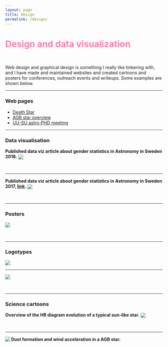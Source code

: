 ```yaml
---
layout: page
title: Design
permalink: /design/
---
```


# <span style="color:#FF7BA9">Design and data visualization</span> 

<p>&nbsp;</p>

Web design and graphical design is something I really like tinkering with, and I have made and maintained websites and created cartoons and posters for conferences, outreach events and writeups. Some examples are shown below.

<hr style="height:1px;border:none;color:#333;background-color:#333;" />

### Web pages



* [Death Star](https://www.astro.uu.se/deathstar/index.html)
* [AGB star overview](https://www.astro.uu.se/~bf/movie/AGBmovie.html)
* [UU-SU astro-PHD meeting](https://astro-alexis.github.io/uusu3/)

<hr style="height:1px;border:none;color:#333;background-color:#333;" />

### Data visualisation

**Published data viz article about gender statistics in Astronomy in Sweden 2018.**
<img align="center" src="/img/astrogender2018.png">

<p>&nbsp;</p>
<hr style="height:1px;border:none;color:#333;background-color:#333;" />

**Published data viz article about gender statistics in Astronomy in Sweden 2017, [link](https://www.popularastronomi.se/wp-content/uploads/2017/12/2017_4_ojamt_konen-1.pdf).**
<img align="center" src="/img/astrogender2017.png">

<p>&nbsp;</p>
<hr style="height:1px;border:none;color:#333;background-color:#333;" />

### Posters


<img align="center" src="/img/uai100.png">

<p>&nbsp;</p>
<hr style="height:1px;border:none;color:#333;background-color:#333;" />

### Logotypes

<img align="center" src="/img/sss2.png">

<hr style="height:1px;border:none;color:#333;background-color:#333;" />

<img align="center" src="/img/poster.png">

<p>&nbsp;</p>
<hr style="height:1px;border:none;color:#333;background-color:#333;" />

### Science cartoons


**Overview of the HR diagram evolution of a typical sun-like star.**
<img align="center" src="/img/hr.png">

<!-- <p>&nbsp;</p>
<hr style="height:1px;border:none;color:#333;background-color:#333;" />


**The different parts of a AGB star.**
<img align="center" src="/img/struct.png"> -->

<p>&nbsp;</p>
<hr style="height:1px;border:none;color:#333;background-color:#333;" />

**Dust formation and wind acceleration in a AGB star.**
<img align="left" src="/img/cartoon.png">


